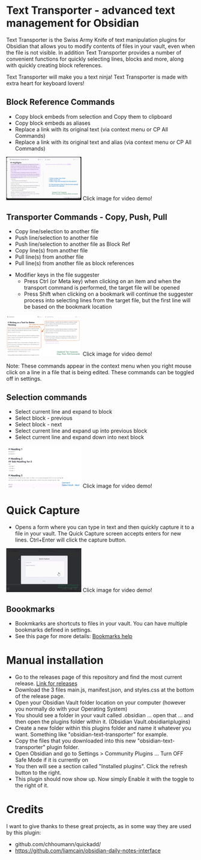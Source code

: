 # Text Transporter - advanced text management for Obsidian
Text Transporter is the Swiss Army Knife of text manipulation plugins for Obsidian that allows you to modify contents of files in your vault, even when the file is not visible. In addition Text Transporter provides a number of convenient functions for quickly selecting lines, blocks and more, along with quickly creating block references.

Text Transporter will make you a text ninja!  Text Transporter is made with extra heart for keyboard lovers!

## Block Reference Commands
*  Copy block embeds from selection and Copy them to clipboard
*  Copy block embeds as aliases 
*  Replace a link with its original text (via context menu or CP All Commands)
*  Replace a link with its original text and alias (via context menu or CP All Commands)

<a href="https://twitter.com/TfTHacker/status/1438881713153794054" target="_blank"><img style="width:200px;" src="docs/images/blockcopy.png"></a> Click image for video demo!


## Transporter Commands - Copy, Push, Pull 
*  Copy line/selection to another file
*  Push line/selection to another file
*  Push line/selection to another file as Block Ref
*  Copy line(s) from another file
*  Pull line(s) from another file
*  Pull line(s) from another file as block references
-  Modifier keys in the file suggester
    - Press Ctrl (or Meta key) when clicking on an item and when the transport command is performed, the target file will be opened 
    - Press Shift when clicking on a bookmark will continue the suggester process into selecting lines from the target file, but the first line will be based on the bookmark location 

<a href="https://twitter.com/tfthacker/status/1439485585236926470" target="_blank"><img style="width:200px;" src="docs/images/copypushpull.png"></a> Click image for video demo!


Note: These commands appear in the context menu when you right mouse click on a line in a file that is being edited. These commands can be toggled off in settings.

## Selection commands
*  Select current line and expand to block
*  Select block - previous
*  Select block - next
*  Select current line and expand up into previous block
*  Select current line and expand down into next block

<a href="https://twitter.com/TfTHacker/status/1438895408038690817" target="_blank"><img style="width:200px;" src="docs/images/selection.png"></a> Click image for video demo!


# Quick Capture
* Opens a form where you can type in text and then quickly capture it to a file in your vault. The Quick Capture screen accepts enters for new lines. Ctrl+Enter will click the capture button.

<a href="https://twitter.com/TfTHacker/status/1439178293618618371" target="_blank"><img style="width:200px;" src="docs/images/quickcapture.png"></a> Click image for video demo!


## Boookmarks
* Bookmkarks are shortcuts to files in your vault. You can have multiple bookmarks defined in settings.
* See this page for more details: [Bookmarks help](README-Bookmarks.md)

# Manual installation 
* Go to the releases page of this repository and find the most current release. [Link for releases](https://github.com/TfTHacker/obsidian42-text-transporter/releases)
* Download the 3 files main.js, manifest.json, and styles.css at the bottom of the release page.
* Open your Obsidian Vault folder location on your computer (however you normally do with your Operating System)
* You should see a folder in your vault called .obsidian ... open that ... and then open the plugins folder within it. (Obsidian Vault\.obsidian\plugins)
* Create a new folder within this plugins folder and name it whatever you want. Something like "obsidian-text-transporter" for example.
* Copy the files that you downloaded into this new "obsidian-text-transporter" plugin folder.
* Open Obsidian and go to Settings > Community Plugins ... Turn OFF Safe Mode if it is currently on
* You then will see a section called "Installed plugins". Click the refresh button to the right.
* This plugin should now show up. Now simply Enable it with the toggle to the right of it.

# Credits
I want to give thanks to these great projects, as in some way they are used by this plugin:
- github.com/chhoumann/quickadd/
- https://github.com/liamcain/obsidian-daily-notes-interface
